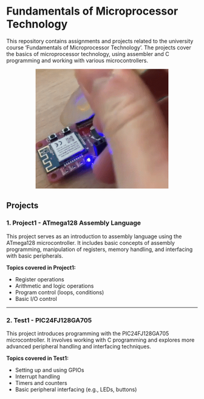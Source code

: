 # Fundamentals of Microprocessor Technology

This repository contains assignments and projects related to the university course ‘Fundamentals of Microprocessor Technology’. The projects cover the basics of microprocessor technology, using assembler and C programming and working with various microcontrollers.


<div align="center">
   <img src="https://github.com/JackobPunch/FundamentalsOfMicroprocessorTechnology/blob/main/gif.gif" alt="GIF" />
</div>


## Projects

### 1. **Project1 - ATmega128 Assembly Language**
   This project serves as an introduction to assembly language using the ATmega128 microcontroller. It includes basic concepts of assembly programming, manipulation of registers, memory handling, and interfacing with basic peripherals.

   **Topics covered in Project1:**
   - Register operations
   - Arithmetic and logic operations
   - Program control (loops, conditions)
   - Basic I/O control

---

### 2. **Test1 - PIC24FJ128GA705**
   This project introduces programming with the PIC24FJ128GA705 microcontroller. It involves working with C programming and explores more advanced peripheral handling and interfacing techniques.

   **Topics covered in Test1:**
   - Setting up and using GPIOs
   - Interrupt handling
   - Timers and counters
   - Basic peripheral interfacing (e.g., LEDs, buttons)
